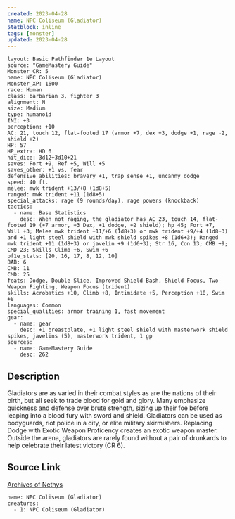 ```yaml
---
created: 2023-04-28
name: NPC Coliseum (Gladiator)
statblock: inline
tags: [monster]
updated: 2023-04-28
---
```

```statblock
layout: Basic Pathfinder 1e Layout
source: "GameMastery Guide"
Monster_CR: 5
name: NPC Coliseum (Gladiator)
Monster_XP: 1600
race: Human
class: barbarian 3, fighter 3
alignment: N
size: Medium
type: humanoid
INI: +3
perception: +10
AC: 21, touch 12, flat-footed 17 (armor +7, dex +3, dodge +1, rage -2, shield +2)
HP: 57
HP_extra: HD 6
hit_dice: 3d12+3d10+21
saves: Fort +9, Ref +5, Will +5
saves_other: +1 vs. fear
defensive_abilities: bravery +1, trap sense +1, uncanny dodge
speed: 40 ft.
melee: mwk trident +13/+8 (1d8+5)
ranged: mwk trident +11 (1d8+5)
special_attacks: rage (9 rounds/day), rage powers (knockback)
tactics:
  - name: Base Statistics
    desc: When not raging, the gladiator has AC 23, touch 14, flat-footed 19 (+7 armor, +3 Dex, +1 dodge, +2 shield); hp 45; Fort +7, Will +3; Melee mwk trident +11/+6 (1d8+3) or mwk trident +9/+4 (1d8+3) and +1 light steel shield with mwk shield spikes +8 (1d6+3); Ranged mwk trident +11 (1d8+3) or javelin +9 (1d6+3); Str 16, Con 13; CMB +9; CMD 23; Skills Climb +6, Swim +6
pf1e_stats: [20, 16, 17, 8, 12, 10]
BAB: 6
CMB: 11
CMD: 25
feats: Dodge, Double Slice, Improved Shield Bash, Shield Focus, Two-Weapon Fighting, Weapon Focus (trident)
skills: Acrobatics +10, Climb +8, Intimidate +5, Perception +10, Swim +8
languages: Common
special_qualities: armor training 1, fast movement
gear:
  - name: gear
    desc: +1 breastplate, +1 light steel shield with masterwork shield spikes, javelins (5), masterwork trident, 1 gp
sources:
  - name: GameMastery Guide
    desc: 262
```
## Description
Gladiators are as varied in their combat styles as are the nations of their birth, but all seek to trade blood for gold and glory. Many emphasize quickness and defense over brute strength, sizing up their foe before leaping into a blood fury with sword and shield. Gladiators can be used as bodyguards, riot police in a city, or elite military skirmishers. Replacing Dodge with Exotic Weapon Proficency creates an exotic weapon master. Outside the arena, gladiators are rarely found without a pair of drunkards to help celebrate their latest victory (CR 6).
## Source Link
[Archives of Nethys](https://aonprd.com/NPCDisplay.aspx?ItemName=Coliseum%20(Gladiator))
```encounter-table
name: NPC Coliseum (Gladiator)
creatures:
  - 1: NPC Coliseum (Gladiator)
```
